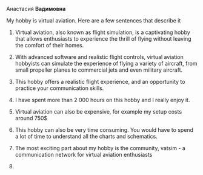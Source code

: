 Анастасия **Вадимовна**

My hobby is virtual aviation. Here are a few sentences that describe it

1. Virtual aviation, also known as flight simulation, is a captivating hobby that allows enthusiasts to experience the thrill of flying without leaving the comfort of their homes.

2. With advanced software and realistic flight controls, virtual aviation hobbyists can simulate the experience of flying a variety of aircraft, from small propeller planes to commercial jets and even military aircraft.

4. This hobby offers a realistic flight experience, and an opportunity to practice your communication skills.

5. I have spent more than 2 000 hours on this hobby and I really enjoy it.

6. Virtual aviation can also be expensive, for example my setup costs around 750$

7. This hobby can also be very time consuming. You would have to spend a lot of time to understand all the charts and schematics. 

9. The most exciting part about my hobby is the community, vatsim - a communication network for virtual aviation enthusiasts
10. 